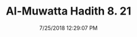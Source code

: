 ---
title        : "Al-Muwatta Hadith 8. 21"
date         : 7/25/2018 12:29:07 PM
draft        : false
type         : "hadith"
layout       : "hadith"
BookCode     : "AMH"
VolumeNumber : "8"
HadithNumber : "21"
categories  :  ["Prayer, Congregation - The Excellence of the Prayer of Someone Standing over the Prayer of Someone Sitting"]
---